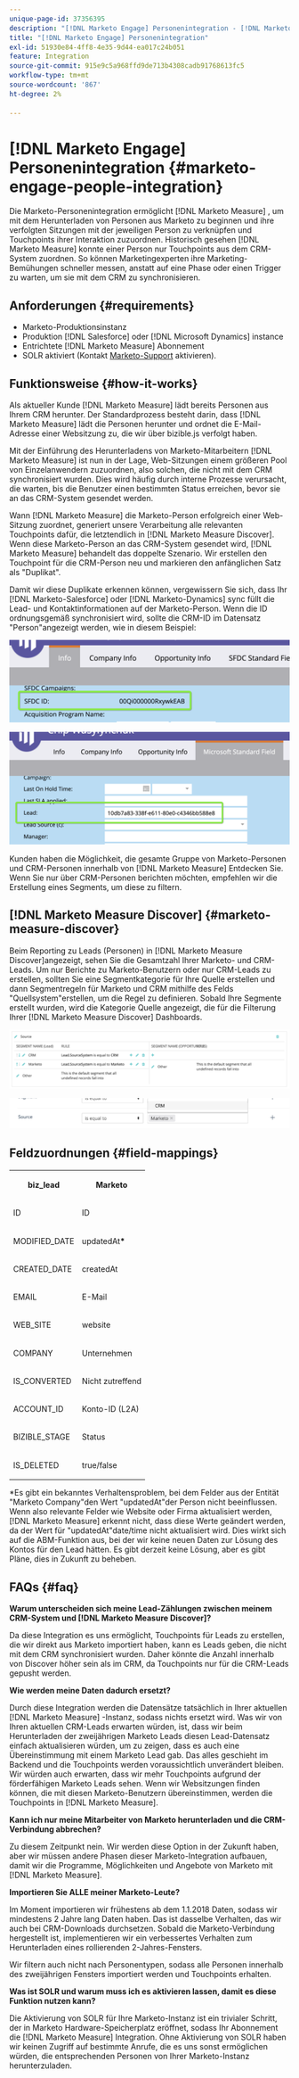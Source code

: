 ```yaml
---
unique-page-id: 37356395
description: "[!DNL Marketo Engage] Personenintegration - [!DNL Marketo Measure]"
title: "[!DNL Marketo Engage] Personenintegration"
exl-id: 51930e84-4ff8-4e35-9d44-ea017c24b051
feature: Integration
source-git-commit: 915e9c5a968ffd9de713b4308cadb91768613fc5
workflow-type: tm+mt
source-wordcount: '867'
ht-degree: 2%

---
```


# [!DNL Marketo Engage] Personenintegration {#marketo-engage-people-integration}

Die Marketo-Personenintegration ermöglicht [!DNL Marketo Measure] , um mit dem Herunterladen von Personen aus Marketo zu beginnen und ihre verfolgten Sitzungen mit der jeweiligen Person zu verknüpfen und Touchpoints ihrer Interaktion zuzuordnen. Historisch gesehen [!DNL Marketo Measure] konnte einer Person nur Touchpoints aus dem CRM-System zuordnen. So können Marketingexperten ihre Marketing-Bemühungen schneller messen, anstatt auf eine Phase oder einen Trigger zu warten, um sie mit dem CRM zu synchronisieren.

## Anforderungen {#requirements}

* Marketo-Produktionsinstanz
* Produktion [!DNL Salesforce] oder [!DNL Microsoft Dynamics] instance
* Entrichtete [!DNL Marketo Measure] Abonnement
* SOLR aktiviert (Kontakt [Marketo-Support](https://nation.marketo.com/t5/Support/ct-p/Support) aktivieren).

## Funktionsweise {#how-it-works}

Als aktueller Kunde [!DNL Marketo Measure] lädt bereits Personen aus Ihrem CRM herunter. Der Standardprozess besteht darin, dass [!DNL Marketo Measure] lädt die Personen herunter und ordnet die E-Mail-Adresse einer Websitzung zu, die wir über bizible.js verfolgt haben.

Mit der Einführung des Herunterladens von Marketo-Mitarbeitern [!DNL Marketo Measure] ist nun in der Lage, Web-Sitzungen einem größeren Pool von Einzelanwendern zuzuordnen, also solchen, die nicht mit dem CRM synchronisiert wurden. Dies wird häufig durch interne Prozesse verursacht, die warten, bis die Benutzer einen bestimmten Status erreichen, bevor sie an das CRM-System gesendet werden.

Wann [!DNL Marketo Measure] die Marketo-Person erfolgreich einer Web-Sitzung zuordnet, generiert unsere Verarbeitung alle relevanten Touchpoints dafür, die letztendlich in [!DNL Marketo Measure Discover]. Wenn diese Marketo-Person an das CRM-System gesendet wird, [!DNL Marketo Measure] behandelt das doppelte Szenario. Wir erstellen den Touchpoint für die CRM-Person neu und markieren den anfänglichen Satz als &quot;Duplikat&quot;.

Damit wir diese Duplikate erkennen können, vergewissern Sie sich, dass Ihr [!DNL Marketo-Salesforce] oder [!DNL Marketo-Dynamics] sync füllt die Lead- und Kontaktinformationen auf der Marketo-Person. Wenn die ID ordnungsgemäß synchronisiert wird, sollte die CRM-ID im Datensatz &quot;Person&quot;angezeigt werden, wie in diesem Beispiel:

![](assets/5a.png)

![](assets/5b.png)

Kunden haben die Möglichkeit, die gesamte Gruppe von Marketo-Personen und CRM-Personen innerhalb von [!DNL Marketo Measure] Entdecken Sie. Wenn Sie nur über CRM-Personen berichten möchten, empfehlen wir die Erstellung eines Segments, um diese zu filtern.

## [!DNL Marketo Measure Discover] {#marketo-measure-discover}

Beim Reporting zu Leads (Personen) in [!DNL Marketo Measure Discover]angezeigt, sehen Sie die Gesamtzahl Ihrer Marketo- und CRM-Leads. Um nur Berichte zu Marketo-Benutzern oder nur CRM-Leads zu erstellen, sollten Sie eine Segmentkategorie für Ihre Quelle erstellen und dann Segmentregeln für Marketo und CRM mithilfe des Felds &quot;Quellsystem&quot;erstellen, um die Regel zu definieren. Sobald Ihre Segmente erstellt wurden, wird die Kategorie Quelle angezeigt, die für die Filterung Ihrer [!DNL Marketo Measure Discover] Dashboards.

![](assets/bizible-discover-1.png)

![](assets/bizible-discover-2.png)

## Feldzuordnungen {#field-mappings}

<table> 
 <colgroup> 
  <col> 
  <col> 
 </colgroup> 
 <tbody> 
  <tr> 
   <th><p><strong>biz_lead</strong></p></th> 
   <th><p><strong>Marketo</strong></p></th> 
  </tr> 
  <tr> 
   <td><p>ID</p></td> 
   <td><p>ID</p></td> 
  </tr> 
  <tr> 
   <td><p>MODIFIED_DATE</p></td> 
   <td><p>updatedAt<strong>*</strong></p></td> 
  </tr> 
  <tr> 
   <td><p>CREATED_DATE</p></td> 
   <td><p>createdAt</p></td> 
  </tr> 
  <tr> 
   <td><p>EMAIL</p></td> 
   <td><p>E-Mail</p></td> 
  </tr> 
  <tr> 
   <td><p>WEB_SITE</p></td> 
   <td><p>website</p></td> 
  </tr> 
  <tr> 
   <td><p>COMPANY</p></td> 
   <td><p>Unternehmen</p></td> 
  </tr> 
  <tr> 
   <td><p>IS_CONVERTED</p></td> 
   <td><p>Nicht zutreffend</p></td> 
  </tr> 
  <tr> 
   <td><p>ACCOUNT_ID</p></td> 
   <td><p>Konto-ID (L2A)</p></td> 
  </tr> 
  <tr> 
   <td><p>BIZIBLE_STAGE</p></td> 
   <td><p>Status</p></td> 
  </tr> 
  <tr> 
   <td><p>IS_DELETED</p></td> 
   <td><p>true/false</p></td> 
  </tr> 
 </tbody> 
</table>

*Es gibt ein bekanntes Verhaltensproblem, bei dem Felder aus der Entität &quot;Marketo Company&quot;den Wert &quot;updatedAt&quot;der Person nicht beeinflussen. Wenn also relevante Felder wie Website oder Firma aktualisiert werden, [!DNL Marketo Measure] erkennt nicht, dass diese Werte geändert werden, da der Wert für &quot;updatedAt&quot;date/time nicht aktualisiert wird. Dies wirkt sich auf die ABM-Funktion aus, bei der wir keine neuen Daten zur Lösung des Kontos für den Lead hätten. Es gibt derzeit keine Lösung, aber es gibt Pläne, dies in Zukunft zu beheben.

## FAQs {#faq}

**Warum unterscheiden sich meine Lead-Zählungen zwischen meinem CRM-System und [!DNL Marketo Measure Discover]?**

Da diese Integration es uns ermöglicht, Touchpoints für Leads zu erstellen, die wir direkt aus Marketo importiert haben, kann es Leads geben, die nicht mit dem CRM synchronisiert wurden. Daher könnte die Anzahl innerhalb von Discover höher sein als im CRM, da Touchpoints nur für die CRM-Leads gepusht werden.

**Wie werden meine Daten dadurch ersetzt?**

Durch diese Integration werden die Datensätze tatsächlich in Ihrer aktuellen [!DNL Marketo Measure] -Instanz, sodass nichts ersetzt wird. Was wir von Ihren aktuellen CRM-Leads erwarten würden, ist, dass wir beim Herunterladen der zweijährigen Marketo Leads diesen Lead-Datensatz einfach aktualisieren würden, um zu zeigen, dass es auch eine Übereinstimmung mit einem Marketo Lead gab. Das alles geschieht im Backend und die Touchpoints werden voraussichtlich unverändert bleiben. Wir würden auch erwarten, dass wir mehr Touchpoints aufgrund der förderfähigen Marketo Leads sehen. Wenn wir Websitzungen finden können, die mit diesen Marketo-Benutzern übereinstimmen, werden die Touchpoints in [!DNL Marketo Measure].

**Kann ich nur meine Mitarbeiter von Marketo herunterladen und die CRM-Verbindung abbrechen?**

Zu diesem Zeitpunkt nein. Wir werden diese Option in der Zukunft haben, aber wir müssen andere Phasen dieser Marketo-Integration aufbauen, damit wir die Programme, Möglichkeiten und Angebote von Marketo mit [!DNL Marketo Measure].

**Importieren Sie ALLE meiner Marketo-Leute?**

Im Moment importieren wir frühestens ab dem 1.1.2018 Daten, sodass wir mindestens 2 Jahre lang Daten haben. Das ist dasselbe Verhalten, das wir auch bei CRM-Downloads durchsetzen. Sobald die Marketo-Verbindung hergestellt ist, implementieren wir ein verbessertes Verhalten zum Herunterladen eines rollierenden 2-Jahres-Fensters.

Wir filtern auch nicht nach Personentypen, sodass alle Personen innerhalb des zweijährigen Fensters importiert werden und Touchpoints erhalten.

**Was ist SOLR und warum muss ich es aktivieren lassen, damit es diese Funktion nutzen kann?**

Die Aktivierung von SOLR für Ihre Marketo-Instanz ist ein trivialer Schritt, der in Marketo Hardware-Speicherplatz eröffnet, sodass Ihr Abonnement die [!DNL Marketo Measure] Integration. Ohne Aktivierung von SOLR haben wir keinen Zugriff auf bestimmte Anrufe, die es uns sonst ermöglichen würden, die entsprechenden Personen von Ihrer Marketo-Instanz herunterzuladen.
